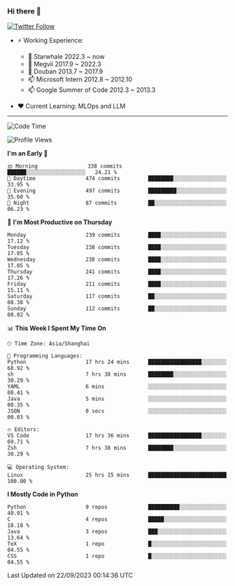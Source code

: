 ### Hi there 👋

[![Twitter Follow](https://img.shields.io/twitter/follow/tianweidut?style=social)](https://twitter.com/tianweidut)

- ⚡ Working Experience:
  - 🔭 Starwhale 2022.3 ~ now
  - 🌱 Megvii 2017.9 ~ 2022.3
  - 🌱 Douban 2013.7 ~ 2017.9
  - 📫 Microsoft Intern 2012.8 ~ 2012.10
  - 📫 Google Summer of Code 2012.3 ~ 2013.3

- ❤️ Current Learning: MLOps and LLM

---
<!--START_SECTION:waka-->
![Code Time](http://img.shields.io/badge/Code%20Time-4%2C518%20hrs%2010%20mins-blue)

![Profile Views](http://img.shields.io/badge/Profile%20Views-0-blue)

**I'm an Early 🐤** 

```text
🌞 Morning                338 commits         ██████░░░░░░░░░░░░░░░░░░░   24.21 % 
🌆 Daytime                474 commits         ████████░░░░░░░░░░░░░░░░░   33.95 % 
🌃 Evening                497 commits         █████████░░░░░░░░░░░░░░░░   35.60 % 
🌙 Night                  87 commits          ██░░░░░░░░░░░░░░░░░░░░░░░   06.23 % 
```
📅 **I'm Most Productive on Thursday** 

```text
Monday                   239 commits         ████░░░░░░░░░░░░░░░░░░░░░   17.12 % 
Tuesday                  238 commits         ████░░░░░░░░░░░░░░░░░░░░░   17.05 % 
Wednesday                238 commits         ████░░░░░░░░░░░░░░░░░░░░░   17.05 % 
Thursday                 241 commits         ████░░░░░░░░░░░░░░░░░░░░░   17.26 % 
Friday                   211 commits         ████░░░░░░░░░░░░░░░░░░░░░   15.11 % 
Saturday                 117 commits         ██░░░░░░░░░░░░░░░░░░░░░░░   08.38 % 
Sunday                   112 commits         ██░░░░░░░░░░░░░░░░░░░░░░░   08.02 % 
```


📊 **This Week I Spent My Time On** 

```text
🕑︎ Time Zone: Asia/Shanghai

💬 Programming Languages: 
Python                   17 hrs 24 mins      █████████████████░░░░░░░░   68.92 % 
sh                       7 hrs 38 mins       ████████░░░░░░░░░░░░░░░░░   30.29 % 
YAML                     6 mins              ░░░░░░░░░░░░░░░░░░░░░░░░░   00.41 % 
Java                     5 mins              ░░░░░░░░░░░░░░░░░░░░░░░░░   00.35 % 
JSON                     0 secs              ░░░░░░░░░░░░░░░░░░░░░░░░░   00.03 % 

🔥 Editors: 
VS Code                  17 hrs 36 mins      █████████████████░░░░░░░░   69.71 % 
Zsh                      7 hrs 38 mins       ████████░░░░░░░░░░░░░░░░░   30.29 % 

💻 Operating System: 
Linux                    25 hrs 15 mins      █████████████████████████   100.00 % 
```

**I Mostly Code in Python** 

```text
Python                   9 repos             ██████████░░░░░░░░░░░░░░░   40.91 % 
C                        4 repos             █████░░░░░░░░░░░░░░░░░░░░   18.18 % 
Java                     3 repos             ███░░░░░░░░░░░░░░░░░░░░░░   13.64 % 
TeX                      1 repo              █░░░░░░░░░░░░░░░░░░░░░░░░   04.55 % 
CSS                      1 repo              █░░░░░░░░░░░░░░░░░░░░░░░░   04.55 % 
```




 Last Updated on 22/09/2023 00:14:36 UTC
<!--END_SECTION:waka-->
